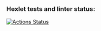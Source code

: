 ### Hexlet tests and linter status:
[![Actions Status](https://github.com/kakuza73/frontend-project-12/actions/workflows/hexlet-check.yml/badge.svg)](https://github.com/kakuza73/frontend-project-12/actions)